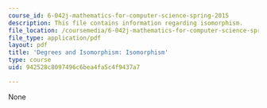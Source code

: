 ```yaml
---
course_id: 6-042j-mathematics-for-computer-science-spring-2015
description: This file contains information regarding isomorphism.
file_location: /coursemedia/6-042j-mathematics-for-computer-science-spring-2015/942528c8097496c6bea4fa5c4f9437a7_MIT6_042JS15_Isomorphism.pdf
file_type: application/pdf
layout: pdf
title: 'Degrees and Isomorphism: Isomorphism'
type: course
uid: 942528c8097496c6bea4fa5c4f9437a7

---
```

None